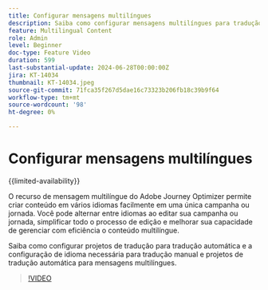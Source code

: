 ```yaml
---
title: Configurar mensagens multilíngues
description: Saiba como configurar mensagens multilíngues para tradução manual e automática no Adobe Journey Optimizer.  
feature: Multilingual Content
role: Admin
level: Beginner
doc-type: Feature Video
duration: 599
last-substantial-update: 2024-06-28T00:00:00Z
jira: KT-14034
thumbnail: KT-14034.jpeg
source-git-commit: 71fca35f267d5dae16c73323b206fb18c39b9f64
workflow-type: tm+mt
source-wordcount: '98'
ht-degree: 0%

---
```



# Configurar mensagens multilíngues

{{limited-availability}}

O recurso de mensagem multilíngue do Adobe Journey Optimizer permite criar conteúdo em vários idiomas facilmente em uma única campanha ou jornada. Você pode alternar entre idiomas ao editar sua campanha ou jornada, simplificar todo o processo de edição e melhorar sua capacidade de gerenciar com eficiência o conteúdo multilíngue.

Saiba como configurar projetos de tradução para tradução automática e a configuração de idioma necessária para tradução manual e projetos de tradução automática para mensagens multilíngues.
 
>[!VIDEO](https://video.tv.adobe.com/v/3430661/?learn=on)
